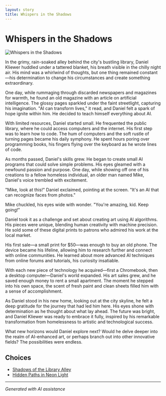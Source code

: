 ```yaml
---
layout: story
title: Whispers in the Shadows
---
```


# Whispers in the Shadows

![Whispers in the Shadows](/input_images/20221113_161248.jpg)

In the grimy, rain-soaked alley behind the city's bustling library, Daniel Kliewer huddled under a tattered blanket, his breath visible in the chilly night air. His mind was a whirlwind of thoughts, but one thing remained constant—his determination to change his circumstances and create something extraordinary.

One day, while rummaging through discarded newspapers and magazines for warmth, he found an old magazine with an article on artificial intelligence. The glossy pages sparkled under the faint streetlight, capturing his imagination. "AI can transform lives," it read, and Daniel felt a spark of hope ignite within him. He decided to teach himself everything about AI.

With limited resources, Daniel started small. He frequented the public library, where he could access computers and the internet. His first step was to learn how to code. The hum of computers and the soft rustle of turning pages became his daily symphony. He spent hours poring over programming books, his fingers flying over the keyboard as he wrote lines of code.

As months passed, Daniel's skills grew. He began to create small AI programs that could solve simple problems. His eyes gleamed with a newfound passion and purpose. One day, while showing off one of his creations to a fellow homeless individual, an older man named Mike, Daniel's voice trembled with excitement.

"Mike, look at this!" Daniel exclaimed, pointing at the screen. "It's an AI that can recognize faces from photos."

Mike chuckled, his eyes wide with wonder. "You're amazing, kid. Keep going!"

Daniel took it as a challenge and set about creating art using AI algorithms. His pieces were unique, blending human creativity with machine precision. He sold some of these digital prints to patrons who admired his work at the local market.

His first sale—a small print for $50—was enough to buy an old phone. The device became his lifeline, allowing him to research further and connect with online communities. He learned about more advanced AI techniques from online forums and tutorials, his curiosity insatiable.

With each new piece of technology he acquired—first a Chromebook, then a desktop computer—Daniel's world expanded. His art sales grew, and he saved enough money to rent a small apartment. The moment he stepped into his own space, the scent of fresh paint and clean sheets filled him with a sense of accomplishment.

As Daniel stood in his new home, looking out at the city skyline, he felt a deep gratitude for the journey that had led him here. His eyes shone with determination as he thought about what lay ahead. The future was bright, and Daniel Kliewer was ready to embrace it fully, inspired by his remarkable transformation from homelessness to artistic and technological success.

What new horizons would Daniel explore next? Would he delve deeper into the realm of AI-enhanced art, or perhaps branch out into other innovative fields? The possibilities were endless.


## Choices

* [Shadows of the Library Alley](/stories/77082571-3717-4590-9131-5212AB1ACCAA)
* [Hidden Paths in Neon Light](/stories/20221014_124553)


---
*Generated with AI assistance*
